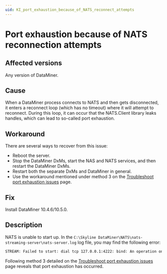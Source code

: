 ```yaml
---
uid: KI_port_exhaustion_because_of_NATS_reconnect_attempts
---
```


# Port exhaustion because of NATS reconnection attempts

## Affected versions

Any version of DataMiner.

## Cause

When a DataMiner process connects to NATS and then gets disconnected, it enters a reconnect loop (which has no timeout) where it will attempt to reconnect. During this loop, it can occur that the NATS.Client library leaks handles, which can lead to so-called port exhaustion.

## Workaround

There are several ways to recover from this issue:

- Reboot the server.
- Stop the DataMiner DxMs, start the NAS and NATS services, and then restart the DataMiner DxMs.
- Restart both the separate DxMs and DataMiner in general.
- Use the workaround mentioned under method 3 on the [Troubleshoot port exhaustion issues](https://learn.microsoft.com/en-us/troubleshoot/windows-client/networking/tcp-ip-port-exhaustion-troubleshooting#method-3) page.

## Fix

Install DataMiner 10.4.6/10.5.0<!--RN 38809-->.

## Description

NATS is unable to start up. In the `C:\Skyline DataMiner\NATS\nats-streaming-server\nats-server.log` log file, you may find the following error:

```txt
STREAM: Failed to start: dial tcp 127.0.0.1:4222: bind: An operation on a socket could not be performed because the system lacked sufficient buffer space or because a queue was full.
```

Following method 3 detailed on the [Troubleshoot port exhaustion issues](https://learn.microsoft.com/en-us/troubleshoot/windows-client/networking/tcp-ip-port-exhaustion-troubleshooting#method-3) page reveals that port exhaustion has occurred.

